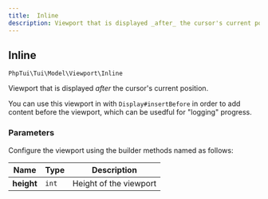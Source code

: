```yaml
---
title:  Inline
description: Viewport that is displayed _after_ the cursor's current position.
---
```

##  Inline

`PhpTui\Tui\Model\Viewport\Inline`

Viewport that is displayed _after_ the cursor's current position.


You can use this viewport in with `Display#insertBefore` in order to add content
before the viewport, which can be usedful for "logging" progress.

### Parameters

Configure the viewport using the builder methods named as follows:

| Name | Type | Description |
| --- | --- | --- |
| **height** | `int` | Height of the viewport |